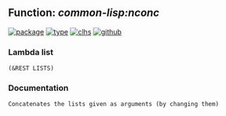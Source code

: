## Function: ***common-lisp:nconc***
[![package](https://img.shields.io/badge/Package-COMMON--LISP-5f9ea0.svg?style=social&colorA=999999)](../) [![type](https://img.shields.io/badge/Type-Function-5f9ea0.svg?style=social&colorA=999999)](../#function) [![clhs](https://img.shields.io/badge/CLHS-NCONC-5f9ea0.svg?style=social&colorA=999999)](http://www.lispworks.com/documentation/HyperSpec/Body/f_nconc.htm) [![github](https://img.shields.io/badge/GitHub-View_the_source-5f9ea0.svg?style=social&colorA=999999&logo=github)](https://github.com/sbcl/sbcl/blob/master/src/code/list.lisp/) 
### Lambda list
```
(&REST LISTS)
```
### Documentation
```
Concatenates the lists given as arguments (by changing them)
```
